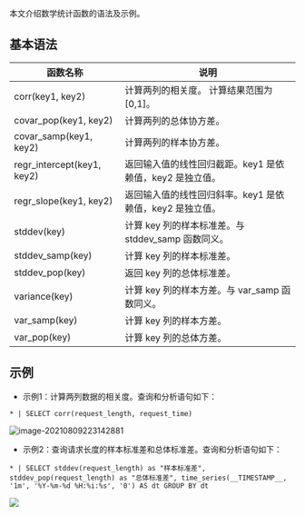 本文介绍数学统计函数的语法及示例。

## 基本语法

| 函数名称                   | 说明                                                   |
| -------------------------- | ------------------------------------------------------ |
| corr(key1, key2)           | 计算两列的相关度。 计算结果范围为[0,1]。               |
| covar_pop(key1, key2)      | 计算两列的总体协方差。                                 |
| covar_samp(key1, key2)     | 计算两列的样本协方差。                                 |
| regr_intercept(key1, key2) | 返回输入值的线性回归截距。key1 是依赖值，key2 是独立值。 |
| regr_slope(key1, key2)     | 返回输入值的线性回归斜率。key1 是依赖值，key2 是独立值。 |
| stddev(key)                | 计算 key 列的样本标准差。与 stddev_samp 函数同义。         |
| stddev_samp(key)           | 计算 key 列的样本标准差。                                |
| stddev_pop(key)            | 返回 key 列的总体标准差。                                |
| variance(key)              | 计算 key 列的样本方差。与 var_samp 函数同义。              |
| var_samp(key)              | 计算 key 列的样本方差。                                  |
| var_pop(key)               | 计算 key 列的总体方差。                                  |



## 示例

- 示例1：计算两列数据的相关度。查询和分析语句如下：
```
* | SELECT corr(request_length, request_time)
```
![image-20210809223142881](https://main.qcloudimg.com/raw/be9baa749358d065b000fd219d6aaaef.png)
- 示例2：查询请求长度的样本标准差和总体标准差。查询和分析语句如下：
```
* | SELECT stddev(request_length) as "样本标准差", stddev_pop(request_length) as "总体标准差", time_series(__TIMESTAMP__, '1m', '%Y-%m-%d %H:%i:%s', '0') AS dt GROUP BY dt
```
![](https://main.qcloudimg.com/raw/47e13ea40890d078f7bb0ec01a57612e.png)
